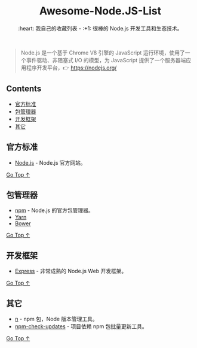 <div align="center">
  <h1>Awesome-Node.JS-List</h1>

  <p>:heart: 我自己的收藏列表 - :+1: 很棒的 Node.js 开发工具和生态技术。</p>
</div>

<br />

> Node.js 是一个基于 Chrome V8 引擎的 JavaScript 运行环境，使用了一个事件驱动、非阻塞式 I/O 的模型，为 JavaScript 提供了一个服务器端应用程序开发平台，:point_right: https://nodejs.org/

## Contents

- [官方标准](#官方标准)
- [包管理器](#包管理器)
- [开发框架](#开发框架)
- [其它](#其它)

## 官方标准

- [Node.js](https://nodejs.org/) - Node.js 官方网站。

[Go Top ↑](#awesome-nodejs-list)

## 包管理器

- [npm](https://www.npmjs.com/) - Node.js 的官方包管理器。
- [Yarn](https://www.yarnpkg.com/)
- [Bower](https://bower.io/)

[Go Top ↑](#awesome-nodejs-list)

## 开发框架

- [Express](http://expressjs.com/) - 非常成熟的 Node.js Web 开发框架。

[Go Top ↑](#awesome-nodejs-list)

## 其它

- [n](https://github.com/tj/n) - npm 包，Node 版本管理工具。
- [npm-check-updates](https://github.com/tjunnone/npm-check-updates) - 项目依赖 npm 包批量更新工具。

[Go Top ↑](#awesome-nodejs-list)
